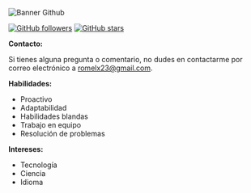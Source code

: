 ![Banner Github](https://res.cloudinary.com/react-romel/image/upload/v1710799936/github/github-banner_v2_duspyg.png)

[![GitHub followers](https://img.shields.io/github/followers/bard-ai.svg?style=flat-square)](https://github.com/romelx23)
[![GitHub stars](https://img.shields.io/github/stars/bard-ai.svg?style=flat-square)](https://github.com/romelx23)

**Contacto:**

Si tienes alguna pregunta o comentario, no dudes en contactarme por correo electrónico a romelx23@gmail.com.

**Habilidades:**

* Proactivo
* Adaptabilidad
* Habilidades blandas
* Trabajo en equipo
* Resolución de problemas
  
**Intereses:**

* Tecnología
* Ciencia
* Idioma

<!--
**romelx23/romelx23** is a ✨ _special_ ✨ repository because its `README.md` (this file) appears on your GitHub profile.

Here are some ideas to get you started:

- 🔭 I’m currently working on ...
- 🌱 I’m currently learning ...
- 👯 I’m looking to collaborate on ...
- 🤔 I’m looking for help with ...
- 💬 Ask me about ...
- 📫 How to reach me: ...
- 😄 Pronouns: ...
- ⚡ Fun fact: ...
-->
